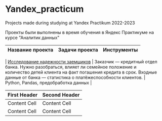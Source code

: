 # Yandex_practicum
Projects made during studying at Yandex Practikum 2022-2023

Проекты были выполнены в время обучения в Яндекс Практикуме на курсе "Аналитик данных"

 Название проекта | Задачи проекта | Инструменты |
| -------------------- | --------------------- |---------------------------|

| [Исследование надежности заемщиков](https://github.com/Alexander-1380/Yandex_practicum/blob/main/Предобработка%20данных%20-%20Исследование_надежности_заемщиков.ipynb "Заголовок ссылки")  | Заказчик — кредитный отдел банка. Нужно разобраться, влияет ли семейное положение и количество детей клиента на факт погашения кредита в срок. Входные данные от банка — статистика о платёжеспособности клиентов.   | Python, Pandas, предобработка данных |



| First Header  | Second Header |
| ------------- | ------------- |
| Content Cell  | Content Cell  |
| Content Cell  | Content Cell  |
